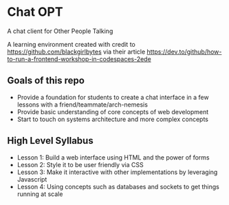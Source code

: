 # Chat OPT
A chat client for Other People Talking

A learning environment created with credit to https://github.com/blackgirlbytes via their article
https://dev.to/github/how-to-run-a-frontend-workshop-in-codespaces-2ede

## Goals of this repo

- Provide a foundation for students to create a chat interface in a few lessons with a friend/teammate/arch-nemesis
- Provide basic understanding of core concepts of web development
- Start to touch on systems architecture and more complex concepts

## High Level Syllabus 

- Lesson 1: Build a web interface using HTML and the power of forms 
- Lesson 2: Style it to be user friendly via CSS
- Lesson 3: Make it interactive with other implementations by leveraging Javascript
- Lesson 4: Using concepts such as databases and sockets to get things running at scale

